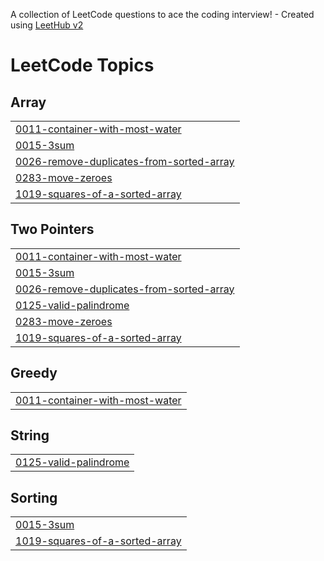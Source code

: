A collection of LeetCode questions to ace the coding interview! - Created using [LeetHub v2](https://github.com/arunbhardwaj/LeetHub-2.0)
<!---LeetCode Topics Start-->
# LeetCode Topics
## Array
|  |
| ------- |
| [0011-container-with-most-water](https://github.com/Sudatta26/LeetCode-300-Problems-Solutions-Java/tree/master/0011-container-with-most-water) |
| [0015-3sum](https://github.com/Sudatta26/LeetCode-300-Problems-Solutions-Java/tree/master/0015-3sum) |
| [0026-remove-duplicates-from-sorted-array](https://github.com/Sudatta26/LeetCode-300-Problems-Solutions-Java/tree/master/0026-remove-duplicates-from-sorted-array) |
| [0283-move-zeroes](https://github.com/Sudatta26/LeetCode-300-Problems-Solutions-Java/tree/master/0283-move-zeroes) |
| [1019-squares-of-a-sorted-array](https://github.com/Sudatta26/LeetCode-300-Problems-Solutions-Java/tree/master/1019-squares-of-a-sorted-array) |
## Two Pointers
|  |
| ------- |
| [0011-container-with-most-water](https://github.com/Sudatta26/LeetCode-300-Problems-Solutions-Java/tree/master/0011-container-with-most-water) |
| [0015-3sum](https://github.com/Sudatta26/LeetCode-300-Problems-Solutions-Java/tree/master/0015-3sum) |
| [0026-remove-duplicates-from-sorted-array](https://github.com/Sudatta26/LeetCode-300-Problems-Solutions-Java/tree/master/0026-remove-duplicates-from-sorted-array) |
| [0125-valid-palindrome](https://github.com/Sudatta26/LeetCode-300-Problems-Solutions-Java/tree/master/0125-valid-palindrome) |
| [0283-move-zeroes](https://github.com/Sudatta26/LeetCode-300-Problems-Solutions-Java/tree/master/0283-move-zeroes) |
| [1019-squares-of-a-sorted-array](https://github.com/Sudatta26/LeetCode-300-Problems-Solutions-Java/tree/master/1019-squares-of-a-sorted-array) |
## Greedy
|  |
| ------- |
| [0011-container-with-most-water](https://github.com/Sudatta26/LeetCode-300-Problems-Solutions-Java/tree/master/0011-container-with-most-water) |
## String
|  |
| ------- |
| [0125-valid-palindrome](https://github.com/Sudatta26/LeetCode-300-Problems-Solutions-Java/tree/master/0125-valid-palindrome) |
## Sorting
|  |
| ------- |
| [0015-3sum](https://github.com/Sudatta26/LeetCode-300-Problems-Solutions-Java/tree/master/0015-3sum) |
| [1019-squares-of-a-sorted-array](https://github.com/Sudatta26/LeetCode-300-Problems-Solutions-Java/tree/master/1019-squares-of-a-sorted-array) |
<!---LeetCode Topics End-->